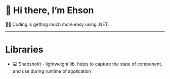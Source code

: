 # 👋 Hi there, I’m Ehson
🧑‍💻 Coding is getting much more easy using .NET.

---
# Libraries
- 💻 SnapshotIt - lightweight lib, helps to capture the state of component, and use during runtime of application






<!---
AkhmedovEhson/AkhmedovEhson is a ✨ special ✨ repository because its `README.md` (this file) appears on your GitHub profile.
You can click the Preview link to take a look at your changes.
--->
